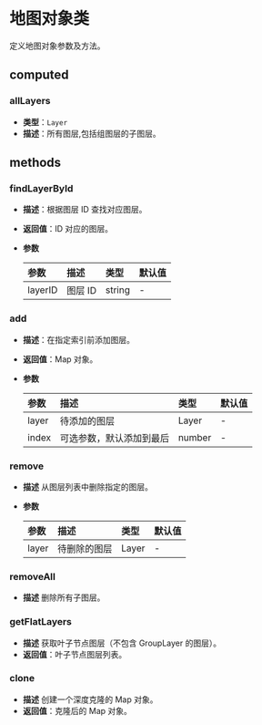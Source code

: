 # 地图对象类

定义地图对象参数及方法。

## computed

### allLayers

- **类型**：`Layer`
- **描述**：所有图层,包括组图层的子图层。

## methods

### findLayerById

- **描述**：根据图层 ID 查找对应图层。
- **返回值**：ID 对应的图层。
- **参数**

  | 参数    | 描述    | 类型   | 默认值 |
  | :------ | :------ | :----- | :----- |
  | layerID | 图层 ID | string | -      |

### add

- **描述**：在指定索引前添加图层。
- **返回值**：Map 对象。
- **参数**

  | 参数  | 描述                     | 类型   | 默认值 |
  | :---- | :----------------------- | :----- | :----- |
  | layer | 待添加的图层             | Layer  | -      |
  | index | 可选参数，默认添加到最后 | number | -      |

### remove

- **描述** 从图层列表中删除指定的图层。
- **参数**

  | 参数  | 描述         | 类型  | 默认值 |
  | :---- | :----------- | :---- | :----- |
  | layer | 待删除的图层 | Layer | -      |

### removeAll

- **描述** 删除所有子图层。

### getFlatLayers

- **描述** 获取叶子节点图层（不包含 GroupLayer 的图层）。
- **返回值**：叶子节点图层列表。

### clone

- **描述** 创建一个深度克隆的 Map 对象。
- **返回值**：克隆后的 Map 对象。
